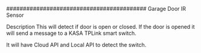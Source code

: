 ##########################################
Garage Door IR Sensor

Description
This will detect if door is open or closed. If the door is opened it will send a message to a KASA TPLink smart switch.

It will have Cloud API and Local API to detect the switch.
